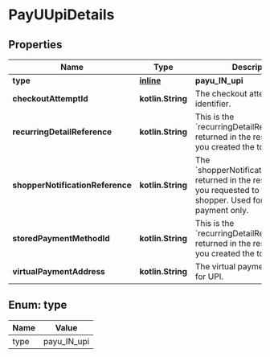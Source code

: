 
# PayUUpiDetails

## Properties
Name | Type | Description | Notes
------------ | ------------- | ------------- | -------------
**type** | [**inline**](#Type) | **payu_IN_upi** | 
**checkoutAttemptId** | **kotlin.String** | The checkout attempt identifier. |  [optional]
**recurringDetailReference** | **kotlin.String** | This is the &#x60;recurringDetailReference&#x60; returned in the response when you created the token. |  [optional]
**shopperNotificationReference** | **kotlin.String** | The &#x60;shopperNotificationReference&#x60; returned in the response when you requested to notify the shopper. Used for recurring payment only. |  [optional]
**storedPaymentMethodId** | **kotlin.String** | This is the &#x60;recurringDetailReference&#x60; returned in the response when you created the token. |  [optional]
**virtualPaymentAddress** | **kotlin.String** | The virtual payment address for UPI. |  [optional]


<a name="Type"></a>
## Enum: type
Name | Value
---- | -----
type | payu_IN_upi



